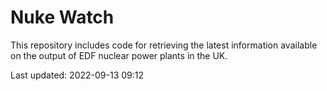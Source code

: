 # Nuke Watch

This repository includes code for retrieving the latest information available on the output of EDF nuclear power plants in the UK.

Last updated: 2022-09-13 09:12